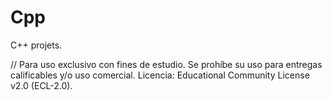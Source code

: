 # Cpp
C++ projets.

// 
Para uso exclusivo con fines de estudio. Se prohíbe su uso para entregas calificables y/o uso comercial.
Licencia: Educational Community License v2.0 (ECL-2.0).
